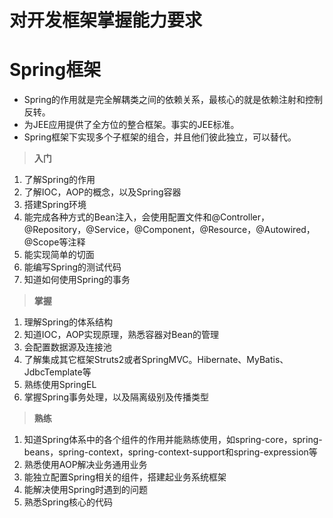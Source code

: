 # 对开发框架掌握能力要求

# Spring框架

- Spring的作用就是完全解耦类之间的依赖关系，最核心的就是依赖注射和控制反转。
- 为JEE应用提供了全方位的整合框架。事实的JEE标准。
- Spring框架下实现多个子框架的组合，并且他们彼此独立，可以替代。

> **入门**

1. 了解Spring的作用
2. 了解IOC，AOP的概念，以及Spring容器
3. 搭建Spring环境
4. 能完成各种方式的Bean注入，会使用配置文件和@Controller，@Repository，@Service，@Component，@Resource，@Autowired，@Scope等注释
5. 能实现简单的切面
6. 能编写Spring的测试代码
7. 知道如何使用Spring的事务

> **掌握**

1. 理解Spring的体系结构
2. 知道IOC，AOP实现原理，熟悉容器对Bean的管理
3. 会配置数据源及连接池
4. 了解集成其它框架Struts2或者SpringMVC。Hibernate、MyBatis、JdbcTemplate等
5. 熟练使用SpringEL
6. 掌握Spring事务处理，以及隔离级别及传播类型

> **熟练**

1. 知道Spring体系中的各个组件的作用并能熟练使用，如spring-core，spring-beans，spring-context，spring-context-support和spring-expression等
2. 熟悉使用AOP解决业务通用业务
3. 能独立配置Spring相关的组件，搭建起业务系统框架
4. 能解决使用Spring时遇到的问题
5. 熟悉Spring核心的代码

